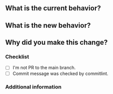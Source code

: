 <!--
Thank you for the pull request!

Please follow the contributing guidelines(CONTRIBUTING.md).

Please fill out the following form then we can review your pull request.
-->

## What is the current behavior?

<!-- Please describe the current behavior that you are modifying, or link to a relevant issue. -->

## What is the new behavior?

<!-- What is the new behavior? -->

## Why did you make this change?

<!-- Please describe the reason for this change. -->

### Checklist

<!-- Please check "x" in the box below to indicate that you have completed the task. -->

- [ ] I'm not PR to the main branch.
- [ ] Commit message was checked by commitlint.

### Additional information

<!-- Please add any additional information here. -->
